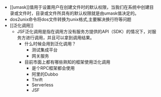 - [[umask]]值用于设置用户在创建文件时的默认权限，当我们在系统中创建目录或文件时，目录或文件所具有的默认权限就是由umask值决定的。
- dos2unix命令将dos文件转换为unix格式,主要解决换行符等问题
- [[泛化调用]]
    - JSF泛化调用是指在调用方没有服务方提供的API（SDK）的情况下，对服务方进行调用，并且可以拿到调用结果。
        - 什么时候会用到泛化调用？
            - 测试集成平台
            - 网关服务
        - 目前市面上都有哪些熟知的框架使用泛化调用
            - 是个RPC框架都会使用
            - 阿里的Dubbo
            - Thrift
            - Serverless
            - JSF
